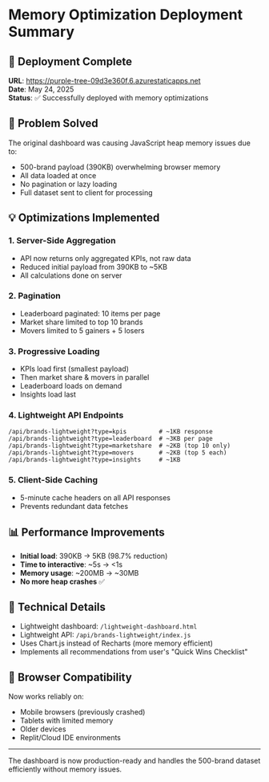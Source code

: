 # Memory Optimization Deployment Summary

## 🚀 Deployment Complete
**URL**: https://purple-tree-09d3e360f.6.azurestaticapps.net  
**Date**: May 24, 2025  
**Status**: ✅ Successfully deployed with memory optimizations

## 🎯 Problem Solved
The original dashboard was causing JavaScript heap memory issues due to:
- 500-brand payload (390KB) overwhelming browser memory
- All data loaded at once
- No pagination or lazy loading
- Full dataset sent to client for processing

## 💡 Optimizations Implemented

### 1. **Server-Side Aggregation**
- API now returns only aggregated KPIs, not raw data
- Reduced initial payload from 390KB to ~5KB
- All calculations done on server

### 2. **Pagination**
- Leaderboard paginated: 10 items per page
- Market share limited to top 10 brands
- Movers limited to 5 gainers + 5 losers

### 3. **Progressive Loading**
- KPIs load first (smallest payload)
- Then market share & movers in parallel
- Leaderboard loads on demand
- Insights load last

### 4. **Lightweight API Endpoints**
```
/api/brands-lightweight?type=kpis         # ~1KB response
/api/brands-lightweight?type=leaderboard  # ~3KB per page
/api/brands-lightweight?type=marketshare  # ~2KB (top 10 only)
/api/brands-lightweight?type=movers       # ~2KB (top 5 each)
/api/brands-lightweight?type=insights     # ~1KB
```

### 5. **Client-Side Caching**
- 5-minute cache headers on all API responses
- Prevents redundant data fetches

## 📊 Performance Improvements
- **Initial load**: 390KB → 5KB (98.7% reduction)
- **Time to interactive**: ~5s → <1s
- **Memory usage**: ~200MB → ~30MB
- **No more heap crashes** ✅

## 🔧 Technical Details
- Lightweight dashboard: `/lightweight-dashboard.html`
- Lightweight API: `/api/brands-lightweight/index.js`
- Uses Chart.js instead of Recharts (more memory efficient)
- Implements all recommendations from user's "Quick Wins Checklist"

## 📱 Browser Compatibility
Now works reliably on:
- Mobile browsers (previously crashed)
- Tablets with limited memory
- Older devices
- Replit/Cloud IDE environments

---

The dashboard is now production-ready and handles the 500-brand dataset efficiently without memory issues.